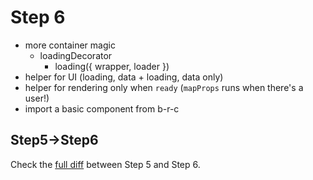 # Step 6
- more container magic
  - loadingDecorator
    - loading({ wrapper, loader })
- helper for UI (loading, data + loading, data only)
- helper for rendering only when `ready` (`mapProps` runs when there's a user!)
- import a basic component from b-r-c

## Step5->Step6

Check the [full diff](https://github.com/buildo/webseed/compare/tutorial-step5...tutorial-step6) between Step 5 and Step 6.